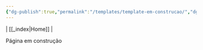 ```yaml
---
{"dg-publish":true,"permalink":"/templates/template-em-construcao/","dgHomeLink":true,"dgPassFrontmatter":false}
---
```


| [[_index\|Home]] |

Página em construção